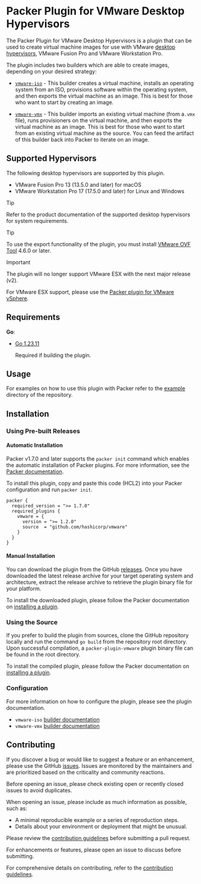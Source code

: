 # Packer Plugin for VMware Desktop Hypervisors

The Packer Plugin for VMware Desktop Hypervisors is a plugin that can be used to create virtual
machine images for use with VMware [desktop hypervisors][desktop-hypervisors], VMware Fusion Pro
and VMware Workstation Pro.

The plugin includes two builders which are able to create images, depending on your desired
strategy:

- [`vmware-iso`][docs-vmware-iso] - This builder creates a virtual machine, installs an operating
  system from an ISO, provisions software within the operating system, and then exports the virtual
  machine as an image. This is best for those who want to start by creating an image.

- [`vmware-vmx`][docs-vmware-vmx] - This builder imports an existing virtual machine (from a`.vmx`
  file), runs provisioners on the virtual machine, and then exports the virtual machine as an image.
  This is best for those who want to start from an existing virtual machine as the source. You can
  feed the artifact of this builder back into Packer to iterate on an image.

## Supported Hypervisors

The following desktop hypervisors are supported by this plugin.

- VMware Fusion Pro 13 (13.5.0 and later) for macOS
- VMware Workstation Pro 17 (17.5.0 and later) for Linux and Windows

> [!TIP]
> Refer to the product documentation of the supported desktop hypervisors for system requirements.

> [!TIP]
> To use the export functionality of the plugin, you must install [VMware OVF Tool][download-vmware-ovftool] 4.6.0 or
> later.

> [!IMPORTANT]
> The plugin will no longer support VMware ESX with the next major release (v2).
> 
> For VMware ESX support, please use the [Packer plugin for VMware vSphere][packer-plugin-vsphere].

## Requirements

**Go**:

- [Go 1.23.11][golang-install]

  Required if building the plugin.

## Usage

For examples on how to use this plugin with Packer refer to the [example](example/) directory of
the repository.

## Installation

### Using Pre-built Releases

#### Automatic Installation

Packer v1.7.0 and later supports the `packer init` command which enables the automatic installation
of Packer plugins. For more information, see the [Packer documentation][docs-packer-init].

To install this plugin, copy and paste this code (HCL2) into your Packer configuration and run
`packer init`.

```hcl
packer {
  required_version = ">= 1.7.0"
  required_plugins {
    vmware = {
      version = ">= 1.2.0"
      source  = "github.com/hashicorp/vmware"
    }
  }
}
```

#### Manual Installation

You can download the plugin from the GitHub [releases][releases-vmware-plugin]. Once you have
downloaded the latest release archive for your target operating system and architecture, extract the
release archive to retrieve the plugin binary file for your platform.

To install the downloaded plugin, please follow the Packer documentation on
[installing a plugin][docs-packer-plugin-install].

### Using the Source

If you prefer to build the plugin from sources, clone the GitHub repository locally and run the
command `go build` from the repository root directory. Upon successful compilation, a
`packer-plugin-vmware` plugin binary file can be found in the root directory.

To install the compiled plugin, please follow the Packer documentation on
[installing a plugin][docs-packer-plugin-install].

### Configuration

For more information on how to configure the plugin, please see the plugin documentation.

- `vmware-iso` [builder documentation][docs-vmware-iso]
- `vmware-vmx` [builder documentation][docs-vmware-vmx]

## Contributing

If you discover a bug or would like to suggest a feature or an enhancement, please use the GitHub
[issues][issues]. Issues are monitored by the maintainers and are prioritized based on the
criticality and community reactions.

Before opening an issue, please check existing open or recently closed issues to avoid duplicates.

When opening an issue, please include as much information as possible, such as:

- A minimal reproducible example or a series of reproduction steps.
- Details about your environment or deployment that might be unusual.

Please review the [contribution guidelines][contributing] before submitting a pull request.

For enhancements or features, please open an issue to discuss before submitting.

For comprehensive details on contributing, refer to the [contribution guidelines][contributing].

[contributing]: .github/CONTRIBUTING.md
[issues]: https://github.com/hashicorp/packer-plugin-vmware/issues
[desktop-hypervisors]: https://www.vmware.com/products/desktop-hypervisor.html
[docs-packer-init]: https://developer.hashicorp.com/packer/docs/commands/init
[docs-packer-plugin-install]: https://developer.hashicorp.com/packer/docs/plugins/install-plugins
[docs-vmware-iso]: https://developer.hashicorp.com/packer/plugins/builders/vmware/iso
[docs-vmware-vmx]: https://developer.hashicorp.com/packer/plugins/builders/vmware/vmx
[golang-install]: https://golang.org/doc/install
[releases-vmware-plugin]: https://github.com/hashicorp/packer-plugin-vmware/releases
[packer-plugin-vsphere]: https://developer.hashicorp.com/packer/integrations/hashicorp/vsphere
[download-vmware-ovftool]: https://developer.broadcom.com/tools/open-virtualization-format-ovf-tool/latest
